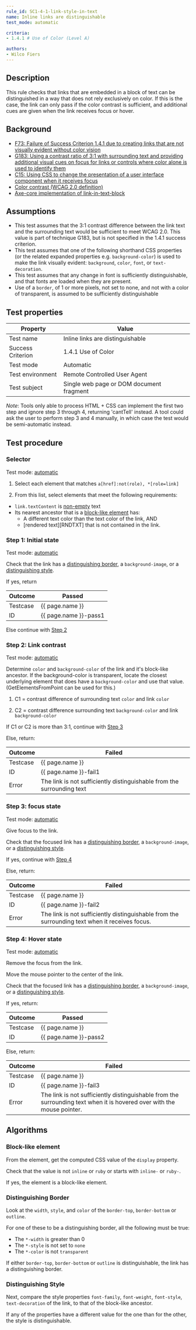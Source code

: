 ```yaml
---
rule_id: SC1-4-1-link-style-in-text
name: Inline links are distinguishable
test_mode: automatic

criteria:
- 1.4.1 # Use of Color (Level A)

authors:
- Wilco Fiers
---
```


## Description

This rule checks that links that are embedded in a block of text can be distinguished in a way that does not rely exclusively on color. If this is the case, the link can only pass if the color contrast is sufficient, and additional cues are given when the link receives focus or hover.

## Background

- [F73: Failure of Success Criterion 1.4.1 due to creating links that are not visually evident without color vision](http://www.w3.org/TR/2014/NOTE-WCAG20-TECHS-20140311/F73.html)
- [G183: Using a contrast ratio of 3:1 with surrounding text and providing additional visual cues on focus for links or controls where color alone is used to identify them](http://www.w3.org/TR/2013/NOTE-WCAG20-TECHS-20130905/G183)
- [C15: Using CSS to change the presentation of a user interface component when it receives focus](http://www.w3.org/TR/2014/NOTE-WCAG20-TECHS-20140916/C15:)
- [Color contrast (WCAG 2.0 definition)](http://www.w3.org/TR/WCAG20/#contrast-ratiodef)
- [Axe-core implementation of link-in-text-block](https://dequeuniversity.com/rules/worldspace/2.0/link-in-text-block)

## Assumptions

- This test assumes that the 3:1 contrast difference between the link text and the surrounding text would be sufficient to meet WCAG 2.0. This value is part of technique G183, but is not specified in the 1.4.1 success criterion.
- This test assumes that one of the following shorthand CSS properties (or the related expanded properties e.g. `background-color`) is used to make the link visually evident: `background`, `color`, `font`, or `text-decoration`.
- This test assumes that any change in font is sufficiently distinguishable, and that fonts are loaded when they are present.
- Use of a `border`, of 1 or more pixels, not set to none, and not with a color of transparent, is assumed to be sufficiently distinguishable



## Test properties

| Property          | Value
|-------------------|----
| Test name         | Inline links are distinguishable
| Success Criterion | 1.4.1 Use of Color
| Test mode         | Automatic
| Test environment  | Remote Controlled User Agent
| Test subject      | Single web page or DOM document fragment

*Note*: Tools only able to process HTML + CSS can implement the first two step and ignore step 3 through 4, returning 'cantTell' instead. A tool could ask the user to perform step 3 and 4 manually, in which case the test would be semi-automatic instead.

## Test procedure

### Selector

Test mode: [automatic][AUTO]

1. Select each element that matches `a[href]:not(role), *[role=link]`

2. From this list, select elements that meet the following requirements:

  - `link.textContent` is [non-empty][NEMPTY] text
  - Its nearest ancestor that is a [block-like element](#block-like-element) has:
    - A different text color than the text color of the link, AND
    - [rendered text][RNDTXT] that is not contained in the link.

### Step 1: Initial state

Test mode: [automatic][AUTO]

Check that the link has a [distinguishing border][DSBRDR], a `background-image`, or a [distinguishing style][DSSTYL].

If yes, return

| Outcome  | Passed
|----------|-----
| Testcase | {{ page.name }}
| ID       | {{ page.name }}-pass1

Else continue with [Step 2](#step-2-link-contrast)

### Step 2: Link contrast

Test mode: [automatic][AUTO]

Determine `color` and `background-color` of the link and it's block-like ancestor. If the background-color is transparent, locate the closest underlying element that does have a `background-color` and use that value. (GetElementsFromPoint can be used for this.)

1. C1 = contrast difference of surrounding text `color` and link `color`

2. C2 = contrast difference surrounding text `background-color` and link `background-color`

If C1 or C2 is more than 3:1, continue with [Step 3](#step-3-focus-state)

Else, return:

| Outcome  | Failed
|----------|-----
| Testcase | {{ page.name }}
| ID       | {{ page.name }}-fail1
| Error    | The link is not sufficiently distinguishable from the surrounding text

### Step 3: focus state

Test mode: [automatic][AUTO]

Give focus to the link.

Check that the focused link has a [distinguishing border][DSBRDR], a `background-image`, or a [distinguishing style][DSSTYL].

If yes, continue with [Step 4](#step-4-hover-state)

Else, return:

| Outcome  | Failed
|----------|-----
| Testcase | {{ page.name }}
| ID       | {{ page.name }}-fail2
| Error    | The link is not sufficiently distinguishable from the surrounding text when it receives focus.

### Step 4: Hover state

Test mode: [automatic][AUTO]

Remove the focus from the link.

Move the mouse pointer to the center of the link.

Check that the focused link has a [distinguishing border][DSBRDR], a `background-image`, or a [distinguishing style][DSSTYL].

If yes, return:

| Outcome  | Passed
|----------|-----
| Testcase | {{ page.name }}
| ID       | {{ page.name }}-pass2

Else, return:

| Outcome  | Failed
|----------|-----
| Testcase | {{ page.name }}
| ID       | {{ page.name }}-fail3
| Error    | The link is not sufficiently distinguishable from the surrounding text when it is hovered over with the mouse pointer.

## Algorithms

### Block-like element

From the element, get the computed CSS value of the `display` property.

Check that the value is not `inline` or `ruby` or starts with `inline-` or `ruby-`.

If yes, the element is a block-like element.

### Distinguishing Border

Look at the `width`, `style`, and `color` of the `border-top`, `border-bottom` or `outline`.

For one of these to be a distinguishing border, all the following must be true:

- The `*-width` is greater than 0
- The `*-style` is not set to `none`
- The `*-color` is not `transparent`

If either `border-top`, `border-bottom` or `outline` is distinguishable, the link has a distinguishing border.

### Distinguishing Style

Next, compare the style properties `font-family`, `font-weight`, `font-style`, `text-decoration` of the link, to that of the block-like ancestor.

If any of the properties have a different value for the one than for the other, the style is distinguishable.

[AUTO]: ../pages/test-modes.html#automatic
[MANUAL]: ../pages/test-modes.html#manual
[NEMPTY]: ../pages/algorithms/none-empty.html
[RDNTXT]: ../pages/algorithms/rendered-text.html
[DSBRDR]: #distinguishing-border
[DSSTYL]: #distinguishing-style